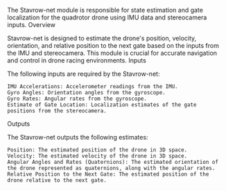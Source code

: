 The Stavrow-net module is responsible for state estimation and gate localization for the quadrotor drone using IMU data and stereocamera inputs.
Overview

Stavrow-net is designed to estimate the drone's position, velocity, orientation, and relative position to the next gate based on the inputs from the IMU and stereocamera. This module is crucial for accurate navigation and control in drone racing environments.
Inputs

The following inputs are required by the Stavrow-net:

    IMU Accelerations: Accelerometer readings from the IMU.
    Gyro Angles: Orientation angles from the gyroscope.
    Gyro Rates: Angular rates from the gyroscope.
    Estimate of Gate Location: Localization estimates of the gate positions from the stereocamera.

Outputs

The Stavrow-net outputs the following estimates:

    Position: The estimated position of the drone in 3D space.
    Velocity: The estimated velocity of the drone in 3D space.
    Angular Angles and Rates (Quaternions): The estimated orientation of the drone represented as quaternions, along with the angular rates.
    Relative Position to the Next Gate: The estimated position of the drone relative to the next gate.
